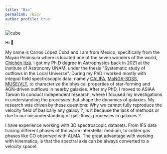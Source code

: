 ```yaml
---
title: "Bio"
permalink: /bio/
author_profile: true
---
```


![cube](/assets/me_thai.png)

Hi 👋

My name is Carlos López Cobá and I am from Mexico, specifically from the Mayan Peninsula where is located one of the seven wonders of the world, [Chichén Itzá](https://en.wikipedia.org/wiki/Chichen_Itza). I got my Ph.D degree in Astrophysics back in 2021 at
the Institute of Astronomy UNAM, under the thesis "Systematic study of outflows in the Local Universe".
During my PhD I worked mostly with integral field spectroscopic data, namely [CALIFA](https://califa.caha.es/), [MaNGA-SDSS](https://www.sdss4.org/surveys/manga/), [MUSE/VLT](https://www.eso.org/sci/facilities/develop/instruments/muse.html), to characterize the physical properties
of star-forming and AGN-driven outflows in nearby galaxies.
After my PhD, I moved to ASIAA Taiwan to conduct independent research, where I focused my investigations in understanding the processes that shape the dynamics of
galaxies. My research was driven by these questions:  Why we cannot fully reproduce the velocity field of basically any galaxy ?, Is it because the lack of methods or due to our misunderstanding of gas-flows processes in galaxies ?.

I have experience working with 3D spectroscopic datasets. From IFS data tracing different phases of the warm interstellar medium, to colder gas phases like CO observed with ALMA.
The great advantage with working with kinematics, is that the spectral axis can be always converted to a velocity space!.
